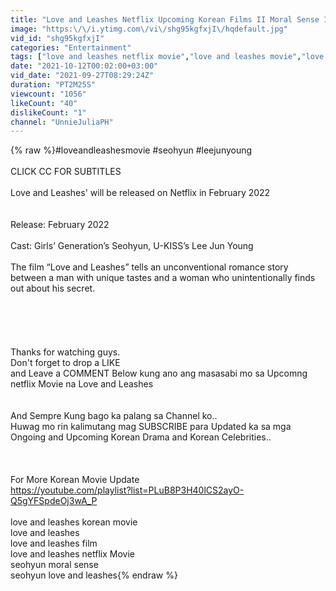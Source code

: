 ```yaml
---
title: "Love and Leashes Netflix Upcoming Korean Films II Moral Sense II Seohyun and Lee Jun Young"
image: "https:\/\/i.ytimg.com\/vi\/shg95kgfxjI\/hqdefault.jpg"
vid_id: "shg95kgfxjI"
categories: "Entertainment"
tags: ["love and leashes netflix movie","love and leashes movie","love and leashes movie 2022"]
date: "2021-10-12T00:02:00+03:00"
vid_date: "2021-09-27T08:29:24Z"
duration: "PT2M25S"
viewcount: "1056"
likeCount: "40"
dislikeCount: "1"
channel: "UnnieJuliaPH"
---
```

{% raw %}#loveandleashesmovie #seohyun #leejunyoung<br /><br /> CLICK CC FOR SUBTITLES<br /><br />Love and Leashes' will be released on Netflix in February 2022<br /><br /><br />Release: February 2022 <br /><br />Cast: Girls’ Generation’s Seohyun, U-KISS’s Lee Jun Young <br /><br />The film “Love and Leashes” tells an unconventional romance story between a man with unique tastes and a woman who unintentionally finds out about his secret.<br /><br /><br /><br /><br /><br />Thanks for watching guys.<br />Don't forget to drop a LIKE <br />and Leave a COMMENT Below kung ano ang masasabi mo sa Upcomng netflix Movie na Love and Leashes<br /><br /><br />And Sempre Kung bago ka palang sa Channel ko..<br /> Huwag mo rin kalimutang mag SUBSCRIBE  para Updated ka  sa mga  Ongoing and Upcoming Korean Drama and Korean Celebrities..<br /><br /><br /><br />For More Korean Movie Update<br /><a rel="nofollow" target="blank" href="https://youtube.com/playlist?list=PLuB8P3H40lCS2ayO-Q5gYFSpdeOj3wA_P">https://youtube.com/playlist?list=PLuB8P3H40lCS2ayO-Q5gYFSpdeOj3wA_P</a><br /><br />love and leashes korean movie<br />love and leashes<br />love and leashes film<br />love and leashes netflix Movie<br />seohyun moral sense<br />seohyun love and leashes{% endraw %}

